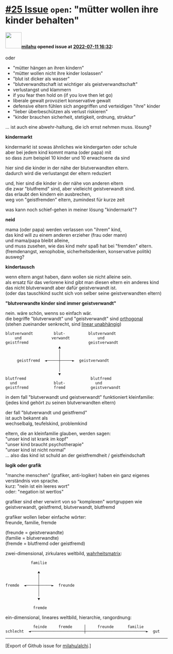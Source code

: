 # [\#25 Issue](https://github.com/milahu/alchi/issues/25) `open`: "mütter wollen ihre kinder behalten"

#### <img src="https://private-avatars.githubusercontent.com/u/12958815?jwt=eyJhbGciOiJIUzI1NiIsInR5cCI6IkpXVCJ9.eyJpc3MiOiJnaXRodWIuY29tIiwiYXVkIjoicmF3LmdpdGh1YnVzZXJjb250ZW50LmNvbSIsImtleSI6ImtleTEiLCJleHAiOjE3MzQ2NTYyMjAsIm5iZiI6MTczNDY1NTAyMCwicGF0aCI6Ii91LzEyOTU4ODE1In0.gNRkYbc2s1ZZSqkuSJ21Iovc8EwSLN_Ll51J4GeGe20&v=4" width="50">[milahu](https://github.com/milahu) opened issue at [2022-07-11 16:32](https://github.com/milahu/alchi/issues/25):

oder

-   "mütter hängen an ihren kindern"
-   "mütter wollen nicht ihre kinder loslassen"
-   "blut ist dicker als wasser"
-   "blutverwandtschaft ist wichtiger als geistverwandtschaft"
-   verlustangst und klammern
-   if you fear then hold on (if you love then let go)
-   liberale gewalt provoziert konservative gewalt
-   defensive eltern fühlen sich angegriffen und verteidigen "ihre"
    kinder
-   "lieber überbeschützen als verlust riskieren"
-   "kinder brauchen sicherheit, stetigkeit, ordnung, struktur"

... ist auch eine abwehr-haltung, die ich ernst nehmen muss. lösung?

**kindermarkt**

kindermarkt ist sowas ähnliches wie kindergarten oder schule  
aber bei jedem kind kommt mama (oder papa) mit  
so dass zum beispiel 10 kinder und 10 erwachsene da sind

hier sind die kinder in der nähe der blutverwandten eltern.  
dadurch wird die verlustangst der eltern reduziert

und, hier sind die kinder in der nähe von anderen eltern  
die zwar "blutfremd" sind, aber vielleicht geistverwandt sind.  
das erlaubt den kindern ein ausbrechen,  
weg von "geistfremden" eltern, zumindest für kurze zeit

was kann noch schief-gehen in meiner lösung "kindermarkt"?

**neid**

mama (oder papa) werden verlassen von "ihrem" kind,  
das kind will zu einem anderen erzieher (frau oder mann)  
und mama/papa bleibt alleine,  
und muss zusehen, wie das kind mehr spaß hat bei "fremden" eltern.  
(fremdenangst, xenophobie, sicherheitsdenken, konservative politik)  
ausweg?

**kindertausch**

wenn eltern angst haben, dann wollen sie nicht alleine sein.  
als ersatz für das verlorene kind gibt man diesen eltern ein anderes
kind  
das nicht blutverwandt aber dafür geistverwandt ist.  
(oder das tauschkind sucht sich von selber seine geistverwandten eltern)

**"blutverwandte kinder sind immer geistverwandt"**

nein. wäre schön, wenns so einfach wär.  
die begriffe "blutverwandt" und "geistverwandt" sind
[orthogonal](https://de.wikipedia.org/wiki/Orthogonalit%C3%A4t)  
(stehen zueinander senkrecht, sind [linear
unabhängig](https://de.wikipedia.org/wiki/Lineare_Unabh%C3%A4ngigkeit))

    blutverwandt         blut-          blutverwandt
        und             verwandt            und
    geistfremd                          geistverwandt
                           ▲
                           │
                           │
         geistfremd  ◄─────┼─────►  geistverwandt
                           │
                           │
                           ▼
    blutfremd                            blutfremd
      und                blut-             und
    geistfremd           fremd           geistverwandt

in dem fall "blutverwandt und geistverwandt" funktioniert
kleinfamilie:  
(jedes kind gehört zu seinen blutverwandten eltern)

der fall "blutverwandt und geistfremd"  
ist auch bekannt als  
wechselbalg, teufelskind, problemkind

eltern, die an kleinfamilie glauben, werden sagen:  
"unser kind ist krank im kopf"  
"unser kind braucht psychotherapie"  
"unser kind ist nicht normal"  
... also das kind ist schuld an der geistfremdheit / geistfeindschaft

**logik oder grafik**

"manche menschen" (grafiker, anti-logiker) haben ein ganz eigenes
verständnis von sprache.  
kurz: "nein ist ein leeres wort"  
oder: "negation ist wertlos"

grafiker sind eher verwirrt von so "komplexen" wortgruppen wie  
geistverwandt, geistfremd, blutverwandt, blutfremd

grafiker wollen lieber einfache wörter:  
freunde, familie, fremde

(freunde = geistverwandte)  
(familie = blutverwandte)  
(fremde = blutfremd oder geistfremd)

zwei-dimensional, zirkulares weltbild,
[wahrheitsmatrix](https://de.wikipedia.org/wiki/Wahrheitstabelle):

               familie

                  ▲
                  │
                  │
    fremde  ◄─────┼─────►  freunde
                  │
                  │
                  ▼

                fremde

ein-dimensional, lineares weltbild, hierarchie, rangordnung:

                feinde     fremde     │     freunde      familie
    schlecht  ◄───────────────────────┼──────────────────────────►  gut

------------------------------------------------------------------------

\[Export of Github issue for
[milahu/alchi](https://github.com/milahu/alchi).\]
